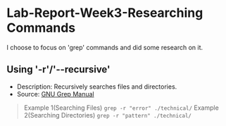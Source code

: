# Lab-Report-Week3-Researching Commands
I choose to focus on 'grep' commands and did some research on it.
## Using '-r'/'--recursive'
* Description: Recursively searches files and directories.
* Source: [GNU Grep Manual](https://www.gnu.org/software/grep/manual/grep.html#Recursive-Searching)
>Example 1(Searching Files)
`grep -r "error" ./technical/`
>Example 2(Searching Directories)
`grep -r "pattern" ./technical/`
